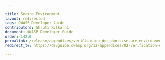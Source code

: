 ```yaml
---

title: Secure Environment
layout: redirected
tags: OWASP Developer Guide
contributors: Shruti Kulkarni
document: OWASP Developer Guide
order: 14210
permalink: /release/appendices/verification_dos_donts/secure_environment/
redirect_to: https://devguide.owasp.org/12-appendices/02-verification-dos-donts/01-secure-environment/

---
```

